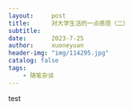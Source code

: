 ```yaml
---
layout:     post
title:      对大学生活的一点感悟（二）
subtitle:   
date:       2023-7-25
author:     xuoneyuan
header-img: "img/114295.jpg"
catalog: false
tags:
    - 随笔杂谈
---
```


test

